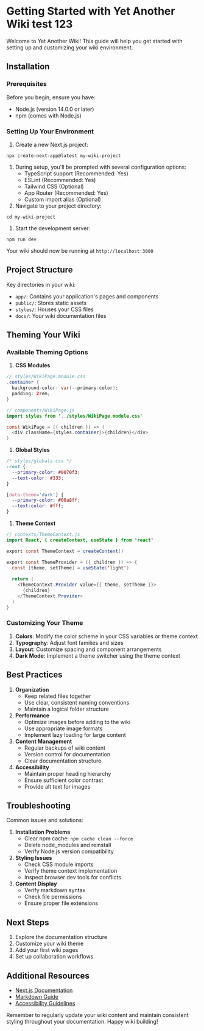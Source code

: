 # Getting Started with Yet Another Wiki test 123

Welcome to Yet Another Wiki! This guide will help you get started with setting up and customizing your wiki environment.

## Installation

### Prerequisites

Before you begin, ensure you have:

* Node.js (version 14.0.0 or later)
* npm (comes with Node.js)

### Setting Up Your Environment

1. Create a new Next.js project:

```shell
npx create-next-app@latest my-wiki-project
```

1. During setup, you'll be prompted with several configuration options:
   * TypeScript support (Recommended: Yes)
   * ESLint (Recommended: Yes)
   * Tailwind CSS (Optional)
   * App Router (Recommended: Yes)
   * Custom import alias (Optional)
2. Navigate to your project directory:

```shell
cd my-wiki-project
```

1. Start the development server:

```shell
npm run dev
```

Your wiki should now be running at `http://localhost:3000`

## Project Structure

Key directories in your wiki:

* `app/`: Contains your application's pages and components
* `public/`: Stores static assets
* `styles/`: Houses your CSS files
* `docs/`: Your wiki documentation files

## Theming Your Wiki

### Available Theming Options

1. **CSS Modules**

```java
// styles/WikiPage.module.css
.container {
  background-color: var(--primary-color);
  padding: 2rem;
}

// components/WikiPage.js
import styles from '../styles/WikiPage.module.css'

const WikiPage = ({ children }) => (
  <div className={styles.container}>{children}</div>
)
```

1. **Global Styles**

```css
/* styles/globals.css */
:root {
  --primary-color: #0070f3;
  --text-color: #333;
}

[data-theme='dark'] {
  --primary-color: #00a8ff;
  --text-color: #fff;
}
```

1. **Theme Context**

```java
// contexts/ThemeContext.js
import React, { createContext, useState } from 'react'

export const ThemeContext = createContext()

export const ThemeProvider = ({ children }) => {
  const [theme, setTheme] = useState('light')
  
  return (
    <ThemeContext.Provider value={{ theme, setTheme }}>
      {children}
    </ThemeContext.Provider>
  )
}
```

### Customizing Your Theme

1. **Colors**: Modify the color scheme in your CSS variables or theme context
2. **Typography**: Adjust font families and sizes
3. **Layout**: Customize spacing and component arrangements
4. **Dark Mode**: Implement a theme switcher using the theme context

## Best Practices

1. **Organization**
   * Keep related files together
   * Use clear, consistent naming conventions
   * Maintain a logical folder structure
2. **Performance**
   * Optimize images before adding to the wiki
   * Use appropriate image formats
   * Implement lazy loading for large content
3. **Content Management**
   * Regular backups of wiki content
   * Version control for documentation
   * Clear documentation structure
4. **Accessibility**
   * Maintain proper heading hierarchy
   * Ensure sufficient color contrast
   * Provide alt text for images

## Troubleshooting

Common issues and solutions:

1. **Installation Problems**
   * Clear npm cache: `npm cache clean --force`
   * Delete node\_modules and reinstall
   * Verify Node.js version compatibility
2. **Styling Issues**
   * Check CSS module imports
   * Verify theme context implementation
   * Inspect browser dev tools for conflicts
3. **Content Display**
   * Verify markdown syntax
   * Check file permissions
   * Ensure proper file extensions

## Next Steps

1. Explore the documentation structure
2. Customize your wiki theme
3. Add your first wiki pages
4. Set up collaboration workflows

## Additional Resources

* [Next.js Documentation](https://nextjs.org/docs)
* [Markdown Guide](https://www.markdownguide.org)
* [Accessibility Guidelines](https://www.w3.org/WAI/WCAG21/quickref/)

Remember to regularly update your wiki content and maintain consistent styling throughout your documentation. Happy wiki building!
